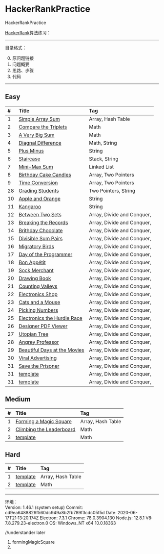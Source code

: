 # HackerRankPractice
HackerRankPractice

[HackerRank](https://www.hackerrank.com/)算法练习：


---
目录格式：   

0. 原问题链接
1. 问题概要
2. 思路、步骤
3. 代码


---


## Easy

| #    | Title                                    | Tag                                      |
| :--- | :--------------------------------------- | :--------------------------------------- |
| 1    | [Simple Array Sum](https://github.com/CrazyDudo/HackerRankPractice/blob/master/algorithms/easy/SimpleArraySum/SimpleArraySum.java)                            | Array, Hash Table                        |
| 2    | [Compare the Triplets](https://github.com/CrazyDudo/HackerRankPractice/blob/master/algorithms/easy/CompareTheTriplets/CompareTheTriplets.java)                   | Math                                     |
| 3    | [A Very Big Sum](https://github.com/CrazyDudo/HackerRankPractice/blob/master/algorithms/easy/VeryBigSum/VeryBigSum.java)              | Math                                     |
| 4   | [Diagnal Difference](https://github.com/CrazyDudo/HackerRankPractice/blob/master/algorithms/easy/DiagonalDifference/DiagonalDifference.java)                  | Math, String                             |
| 5   | [Plus Minus](https://github.com/CrazyDudo/HackerRankPractice/blob/master/algorithms/easy/PlusMinus/plusMinus.java)             | String                                   |
| 6   | [Staircase](https://github.com/CrazyDudo/HackerRankPractice/blob/master/algorithms/easy/Staircase/Staircase.java)                 | Stack, String                            |
| 7   | [Mini-Max Sum](https://github.com/CrazyDudo/HackerRankPractice/blob/master/algorithms/easy/MiniMaxSum/MiniMaxSum.java)            | Linked List                              |
| 8   | [Birthday Cake Candles](https://github.com/CrazyDudo/HackerRankPractice/blob/master/algorithms/easy/BirthdayCakeCandles/BirthdayCakeCandles.java)| Array, Two Pointers                      |
| 9   | [Time Conversion](https://github.com/CrazyDudo/HackerRankPractice/blob/master/algorithms/easy/TimeConversion/TimeConversion.java)                    | Array, Two Pointers                      |
| 28   | [Grading Students](https://github.com/CrazyDudo/HackerRankPractice/blob/master/algorithms/easy/GradingStudents/GradingStudents.java)                | Two Pointers, String                     |
| 10   | [Apple and Orange]()            | String                                   |
| 11   | [Kangaroo](https://github.com/CrazyDudo/HackerRankPractice/blob/master/algorithms/easy/Kangaroo/Kangaroo.java)                     | String                                   |
| 12   | [Between Two Sets](https://github.com/CrazyDudo/HackerRankPractice/blob/master/algorithms/easy/betweenTwoSets/BetweenTwoSets2.java)                  | Array, Divide and Conquer, |
| 13   | [Breaking the Records](https://github.com/CrazyDudo/HackerRankPractice/blob/master/algorithms/easy/BreakingtheRecords/BreakingtheRecords.java)                  | Array, Divide and Conquer, |
| 14   | [Brithday Chocolate](https://github.com/CrazyDudo/HackerRankPractice/blob/master/algorithms/easy/BirthdayChocolate/BirthdayChocolate.java)                  | Array, Divide and Conquer, |
| 15   | [Divisible Sum Pairs](https://github.com/CrazyDudo/HackerRankPractice/blob/master/algorithms/easy/DivisibleSumPairs/DivisibleSumPairs.java)                  | Array, Divide and Conquer, |
| 16   | [Migratory Birds](https://github.com/CrazyDudo/HackerRankPractice/blob/master/algorithms/easy/MigratoryBirds/MigratoryBirds.java)                  | Array, Divide and Conquer, |
| 17   | [Day of the Programmer](https://github.com/CrazyDudo/HackerRankPractice/blob/master/algorithms/easy/DayOfProgrammer/DayOfProgrammer.java)                  | Array, Divide and Conquer, |
| 18   | [Bon Appétit](https://github.com/CrazyDudo/HackerRankPractice/blob/master/algorithms/easy/BonAppetit/BonAppetit.java)                  | Array, Divide and Conquer, |
| 19   | [Sock Merchant](https://github.com/CrazyDudo/HackerRankPractice/blob/master/algorithms/easy/SockMerchant/SockMerchant2.java)                  | Array, Divide and Conquer, |
| 20   | [Drawing Book](https://github.com/CrazyDudo/HackerRankPractice/blob/master/algorithms/easy/DrawingBook/DrawingBook2.java)                  | Array, Divide and Conquer, |
| 21   | [Counting Valleys](https://github.com/CrazyDudo/HackerRankPractice/blob/master/algorithms/easy/CountingValleys/CountingValleys.java)                 | Array, Divide and Conquer, |
| 22   | [Electronics Shop](https://github.com/CrazyDudo/HackerRankPractice/blob/master/algorithms/easy/ElectronicsShop/ElectronicsShop.java)                  | Array, Divide and Conquer, |
| 23   | [Cats and a Mouse](https://github.com/CrazyDudo/HackerRankPractice/blob/master/algorithms/easy/CatAndMouse/CatAndMouse.java)                  | Array, Divide and Conquer, |
| 24   | [Picking Numbers]()                  | Array, Divide and Conquer, |
| 25   | [Electronics the Hurdle Race]()                  | Array, Divide and Conquer, |
| 26   | [Designer PDF Viewer]()                  | Array, Divide and Conquer, |
| 27   | [Utopian Tree]()                  | Array, Divide and Conquer, |
| 28   | [Angrey Professor]()                 | Array, Divide and Conquer, |
| 29   | [Beautiful Days at the Movies]()                  | Array, Divide and Conquer, |
| 30   |[Viral Advertising]()                  | Array, Divide and Conquer, |
| 31   | [Save the Prisoner]()                | Array, Divide and Conquer, |
| 31   | [template]()                | Array, Divide and Conquer, |
| 31   | [template]()                | Array, Divide and Conquer, |


## Medium

| #    | Title                                    | Tag                                      |
| :--- | :--------------------------------------- | :--------------------------------------- |
| 1    | [Forming a Magic Square](https://github.com/CrazyDudo/HackerRankPractice/blob/master/algorithms/medium/FormingMagicSquare/Solution.java)                            | Array, Hash Table                        |
| 2    | [Climbing the Leaderboard](https://github.com/CrazyDudo/HackerRankPractice/blob/master/algorithms/medium/ClimbingLeaderboard/Solution2.java)                   | Math                                     |
| 3    | [template]()              | Math                                     |


## Hard

| #    | Title                                    | Tag                                      |
| :--- | :--------------------------------------- | :--------------------------------------- |
| 1    | [template]()              | Array, Hash Table                
| 2    | [template]()              | Math                                     |





---
环境：  
Version: 1.46.1 (system setup)
Commit: cd9ea6488829f560dc949a8b2fb789f3cdc05f5d
Date: 2020-06-17T21:13:20.174Z
Electron: 7.3.1
Chrome: 78.0.3904.130
Node.js: 12.8.1
V8: 7.8.279.23-electron.0
OS: Windows_NT x64 10.0.18363
 

//understander later
1. formingMagicSquare
2. 